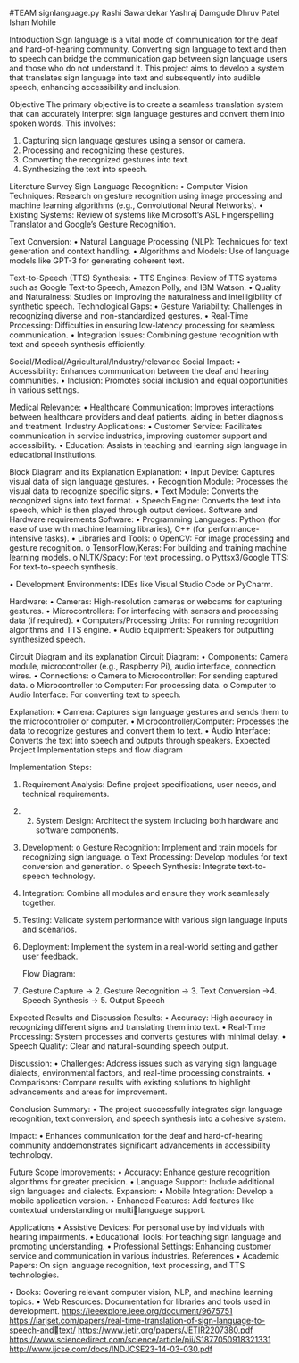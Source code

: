 #TEAM signlanguage.py
Rashi Sawardekar
Yashraj Damgude
Dhruv Patel
Ishan Mohile

Introduction
Sign language is a vital mode of communication for the deaf and hard-of-hearing community. Converting sign language to text and then to speech can bridge the communication gap between sign language users and those who do not understand it. This project aims to develop a system that translates sign language into text and subsequently into audible speech, enhancing accessibility and inclusion. 

Objective
The primary objective is to create a seamless translation system that can accurately interpret sign language gestures and convert them into spoken words. This involves:
1. Capturing sign language gestures using a sensor or camera.
2. Processing and recognizing these gestures.
3.  Converting the recognized gestures into text.
4.  Synthesizing the text into speech.

Literature Survey
Sign Language Recognition: 
• Computer Vision Techniques: Research on gesture recognition using image processing and machine learning algorithms (e.g., Convolutional Neural Networks).
• Existing Systems: Review of systems like Microsoft’s ASL Fingerspelling Translator and Google’s Gesture Recognition. 

Text Conversion: 
• Natural Language Processing (NLP): Techniques for text generation and context handling.
• Algorithms and Models: Use of language models like GPT-3 for generating coherent text.

Text-to-Speech (TTS) Synthesis:
• TTS Engines: Review of TTS systems such as Google Text-to Speech, Amazon Polly, and IBM Watson. 
• Quality and Naturalness: Studies on improving the naturalness and intelligibility of synthetic speech. Technological Gaps: 
• Gesture Variability: Challenges in recognizing diverse and non-standardized gestures. 
• Real-Time Processing: Difficulties in ensuring low-latency processing for seamless communication. 
• Integration Issues: Combining gesture recognition with text and speech synthesis efficiently. 

Social/Medical/Agricultural/Industry/relevance
Social Impact: 
• Accessibility: Enhances communication between the deaf and hearing communities. 
• Inclusion: Promotes social inclusion and equal opportunities in various settings. 

Medical Relevance: 
• Healthcare Communication: Improves interactions between healthcare providers and deaf patients, aiding in better diagnosis and treatment. Industry Applications: • Customer Service: Facilitates communication in service industries, improving customer support and accessibility. • Education: Assists in teaching and learning sign language in educational institutions.

Block Diagram and its Explanation
Explanation: 
• Input Device: Captures visual data of sign language gestures. 
• Recognition Module: Processes the visual data to recognize specific signs. 
• Text Module: Converts the recognized signs into text format. 
• Speech Engine: Converts the text into speech, which is then played through output devices. Software and Hardware requirements
Software: 
• Programming Languages: Python (for ease of use with machine learning
libraries), C++ (for performance-intensive tasks). 
• Libraries and Tools:
o OpenCV: For image processing and gesture recognition. o TensorFlow/Keras: For building and training machine learning models. 
o NLTK/Spacy: For text processing. 
o Pyttsx3/Google TTS: For text-to-speech synthesis. 

• Development Environments:
IDEs like Visual Studio Code or PyCharm. 

Hardware: 
• Cameras: High-resolution cameras or webcams for capturing gestures.
• Microcontrollers: For interfacing with sensors and processing data (if required). 
• Computers/Processing Units: For running recognition algorithms and TTS engine. • Audio Equipment: Speakers for outputting synthesized speech. 

Circuit Diagram and its explanation
Circuit Diagram: 
• Components: Camera module, microcontroller (e.g., Raspberry Pi), audio interface, connection wires. • Connections:
o Camera to Microcontroller: For sending captured data. 
o Microcontroller to Computer: For processing data. 
o Computer to Audio Interface: For converting text to speech. 

Explanation: 
• Camera: Captures sign language gestures and sends them to the microcontroller or computer. 
• Microcontroller/Computer: Processes the data to recognize gestures and convert them to text. 
• Audio Interface: Converts the text into speech and outputs through speakers. Expected Project Implementation steps and flow diagram

Implementation Steps:
1. Requirement Analysis: Define project specifications, user needs, and technical requirements.
2. 2. System Design: Architect the system including both hardware and software components.
3. Development:
o Gesture Recognition: Implement and train models for recognizing sign language.
o Text Processing: Develop modules for text conversion and generation.
o Speech Synthesis: Integrate text-to-speech technology.
4. Integration: Combine all modules and ensure they work seamlessly together.
5. Testing: Validate system performance with various sign language inputs and scenarios.
6. Deployment: Implement the system in a real-world setting and gather user feedback.
  
   Flow Diagram:
1. Gesture Capture → 2. Gesture Recognition → 3. Text Conversion →4. Speech Synthesis → 5. Output Speech

Expected Results and Discussion
Results: 
• Accuracy: High accuracy in recognizing different signs and translating them into text. 
• Real-Time Processing: System processes and converts gestures with minimal delay. 
• Speech Quality: Clear and natural-sounding speech output. 

Discussion: 
• Challenges: Address issues such as varying sign language dialects, environmental factors, and real-time processing constraints. 
• Comparisons: Compare results with existing solutions to highlight advancements and areas for improvement.

Conclusion
Summary: 
• The project successfully integrates sign language recognition, text conversion, and speech synthesis into a cohesive system. 

Impact: 
• Enhances communication for the deaf and hard-of-hearing community anddemonstrates significant advancements in accessibility technology. 

Future Scope
Improvements: 
• Accuracy: Enhance gesture recognition algorithms for greater precision. 
• Language Support: Include additional sign languages and dialects. 
Expansion: 
• Mobile Integration: Develop a mobile application version. 
• Enhanced Features: Add features like contextual understanding or multi￾language support. 

Applications
• Assistive Devices: For personal use by individuals with hearing impairments. 
• Educational Tools: For teaching sign language and promoting understanding. 
• Professional Settings: Enhancing customer service and communication in various industries. References
• Academic Papers: On sign language recognition, text processing, and TTS technologies. 

• Books: 
Covering relevant computer vision, NLP, and machine learning topics. 
• Web Resources: Documentation for libraries and tools used in development. 
https://ieeexplore.ieee.org/document/9675751
https://iarjset.com/papers/real-time-translation-of-sign-language-to-speech-and￾text/
https://www.jetir.org/papers/JETIR2207380.pdf
https://www.sciencedirect.com/science/article/pii/S1877050918321331
http://www.ijcse.com/docs/INDJCSE23-14-03-030.pdf
